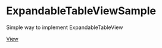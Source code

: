 # ExpandableTableViewSample

Simple way to implement ExpandableTableView

[View](https://github.com/viral7chauhan/ExpandableTableViewSample/blob/master/Media/ExpandableCell.png)
